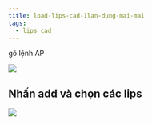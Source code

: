 ```yaml
---
title: load-lips-cad-1lan-dung-mai-mai
tags:
  - lips_cad
---
```

gõ lệnh AP

![](https://res.cloudinary.com/dcqf82eor/image/upload/f_auto/v1750212918/Test/simqqyn7bhchbppjyxu8.png)
## Nhấn add và chọn các lips
![](https://res.cloudinary.com/dcqf82eor/image/upload/f_auto/v1750213002/Test/ps6jxttmuaouryyyjhvs.png)

